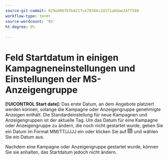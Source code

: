 ```yaml
---
source-git-commit: 029e406fbfb4217ce78364c2d1f1a6dae24ff588
workflow-type: tm+mt
source-wordcount: '91'
ht-degree: 0%

---
```

# Feld Startdatum in einigen Kampagneneinstellungen und Einstellungen der MS-Anzeigengruppe

**[!UICONTROL Start date]:** Das erste Datum, an dem Angebote platziert werden können, solange die Kampagne oder Anzeigengruppe genehmigte Anzeigen enthält. Die Standardeinstellung für neue Kampagnen und Anzeigengruppen ist der aktuelle Tag. Um das Datum für eine Kampagne oder Anzeigengruppe zu ändern, die noch nicht gestartet wurde, geben Sie ein Datum im Format MM/TT/JJJJ ein oder klicken Sie auf ![Kalender](/help/search-social-commerce/assets/calendar.png) und wählen Sie ein Datum aus.

Nachdem eine Kampagne oder Anzeigengruppe gestartet wurde, können Sie sie anhalten, das Startdatum jedoch nicht ändern.
